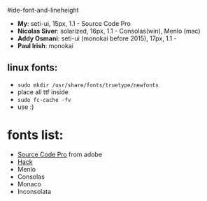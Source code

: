 #ide-font-and-lineheight
- **My**: seti-ui, 15px, 1.1 - Source Code Pro
- **Nicolas Siver**: solarized, 16px, 1.1 - Consolas(win), Menlo (mac)
- **Addy Osmani**: seti-ui (monokai before 2015), 17px, 1.1 -
- **Paul Irish**: monokai

## linux fonts:
- `sudo mkdir /usr/share/fonts/truetype/newfonts`
- place all ttf inside
- `sudo fc-cache -fv`
- use :)

# fonts list:
- [Source Code Pro](https://github.com/adobe-fonts/source-code-pro) from adobe
- [Hack](https://github.com/chrissimpkins/Hack)
- Menlo
- Consolas
- Monaco
- Inconsolata